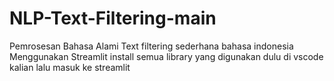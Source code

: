 # NLP-Text-Filtering-main
Pemrosesan Bahasa Alami
Text filtering sederhana bahasa indonesia
Menggunakan Streamlit
install semua library yang digunakan dulu di vscode kalian
lalu masuk ke streamlit

